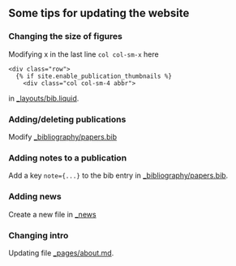 ## Some tips for updating the website

### Changing the size of figures 
Modifying x in the last line `col col-sm-x` here
```angular2html
<div class="row">
  {% if site.enable_publication_thumbnails %}
    <div class="col col-sm-4 abbr"> 
```
in [_layouts/bib.liquid](_layouts/bib.liquid). 

### Adding/deleting publications
Modify [_bibliography/papers.bib](_bibliography/papers.bib)

### Adding notes to a publication
Add a key `note={...}` to the bib entry in [_bibliography/papers.bib](_bibliography/papers.bib). 

### Adding news
Create a new file in [_news](_news)

### Changing intro
Updating file [_pages/about.md](_pages/about.md). 
